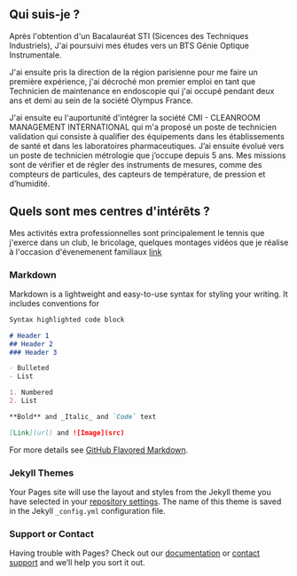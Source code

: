 ## Qui suis-je ?

Après l'obtention d'un Bacalauréat STI (Sicences des Techniques Industriels), J'ai poursuivi mes études vers un BTS Génie Optique Instrumentale.

J'ai ensuite pris la direction de la région parisienne pour me faire un première expérience, j'ai décroché mon premier emploi en tant que Technicien de maintenance en endoscopie qui j'ai occupé pendant deux ans et demi au sein de la société Olympus France.

J'ai ensuite eu l'auportunité d'intégrer la société  CMI - CLEANROOM MANAGEMENT INTERNATIONAL qui m'a proposé un poste de technicien validation qui consiste à qualifier des équipements dans les établissements de santé et dans les laboratoires pharmaceutiques.
 J’ai ensuite évolué vers un poste de technicien métrologie que j’occupe depuis 5 ans. Mes missions sont de vérifier et de régler des instruments de mesures, comme des compteurs de particules, des capteurs de température, de pression et d’humidité.
 
## Quels sont mes centres d'intérêts ?

Mes activités extra professionnelles sont principalement le tennis que j'exerce dans un club, le bricolage, quelques montages vidéos que je réalise à l'occasion d'évenemenent familiaux
[link](https://www.eurosport.fr/tennis/)




### Markdown

Markdown is a lightweight and easy-to-use syntax for styling your writing. It includes conventions for

```markdown
Syntax highlighted code block

# Header 1
## Header 2
### Header 3

- Bulleted
- List

1. Numbered
2. List

**Bold** and _Italic_ and `Code` text

[Link](url) and ![Image](src)
```

For more details see [GitHub Flavored Markdown](https://guides.github.com/features/mastering-markdown/).

### Jekyll Themes

Your Pages site will use the layout and styles from the Jekyll theme you have selected in your [repository settings](https://github.com/vincwebdev/Page-web/settings). The name of this theme is saved in the Jekyll `_config.yml` configuration file.

### Support or Contact

Having trouble with Pages? Check out our [documentation](https://help.github.com/categories/github-pages-basics/) or [contact support](https://github.com/contact) and we’ll help you sort it out.

